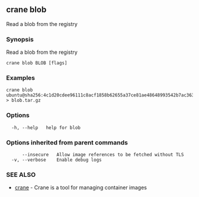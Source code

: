 ## crane blob

Read a blob from the registry

### Synopsis

Read a blob from the registry

```
crane blob BLOB [flags]
```

### Examples

```
crane blob ubuntu@sha256:4c1d20cdee96111c8acf1858b62655a37ce81ae48648993542b7ac363ac5c0e5 > blob.tar.gz
```

### Options

```
  -h, --help   help for blob
```

### Options inherited from parent commands

```
      --insecure   Allow image references to be fetched without TLS
  -v, --verbose    Enable debug logs
```

### SEE ALSO

- [crane](crane.md) - Crane is a tool for managing container images
